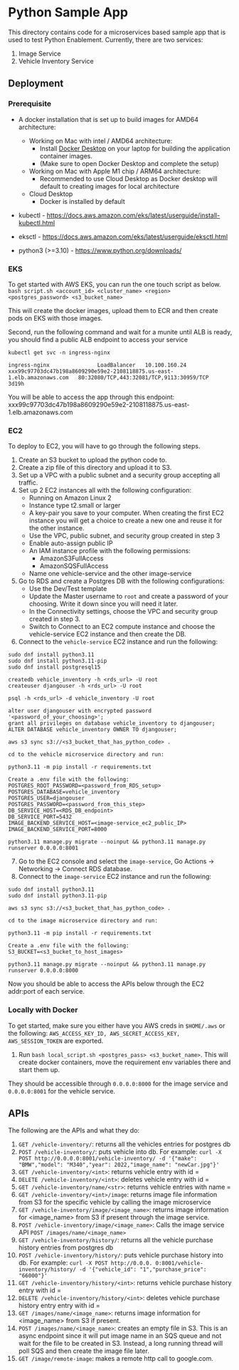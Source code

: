 # Python Sample App 

This directory contains code for a microservices based sample app that is used to test Python Enablement. Currently, there are two services:
1. Image Service
2. Vehicle Inventory Service


## Deployment

### Prerequisite
* A docker installation that is set up to build images for AMD64 architecture:
  * Working on Mac with intel / AMD64 architecture: 
    * Install [Docker Desktop](https://www.docker.com/products/docker-desktop/) on your laptop for building the application container images.
    * (Make sure to open Docker Desktop and complete the setup)
  * Working on Mac with Apple M1 chip / ARM64 architecture:
    * Recommended to use Cloud Desktop as Docker desktop will default to creating images for local architecture
  * Cloud Desktop
    * Docker is installed by default

* kubectl - https://docs.aws.amazon.com/eks/latest/userguide/install-kubectl.html
* eksctl - https://docs.aws.amazon.com/eks/latest/userguide/eksctl.html
* python3 (>=3.10) - https://www.python.org/downloads/

### EKS
To get started with AWS EKS, you can run the one touch script as below.
`bash script.sh <account_id> <cluster_name> <region> <postgres_password> <s3_bucket_name>`

This will create the docker images, upload them to ECR and then create pods on EKS with those images. 

Second, run the following command and wait for a munite until ALB is ready, you should find a public ALB endpoint to access your service
```
kubectl get svc -n ingress-nginx

ingress-nginx               LoadBalancer   10.100.160.24    xxx99c97703dc47b198a8609290e59e2-2108118875.us-east-1.elb.amazonaws.com   80:32080/TCP,443:32081/TCP,9113:30959/TCP   3d19h
```
You will be able to access the app through this endpoint: xxx99c97703dc47b198a8609290e59e2-2108118875.us-east-1.elb.amazonaws.com


### EC2
To deploy to EC2, you will have to go through the following steps.

1. Create an S3 bucket to upload the python code to. 
2. Create a zip file of this directory and upload it to S3.
3. Set up a VPC with a public subnet and a security group accepting all traffic. 
4. Set up 2 EC2 instances all with the following configuration:
    - Running on Amazon Linux 2
    - Instance type t2.small or larger
    - A key-pair you save to your computer. When creating the first EC2 instance you will get a choice to create a new one and reuse it for the other instance.
    - Use the VPC, public subnet, and security group created in step 3
    - Enable auto-assign public IP
    - An IAM instance profile with the following permissions:
      - AmazonS3FullAccess 
      - AmazonSQSFullAccess
    - Name one vehicle-service and the other image-service
5. Go to RDS and create a Postgres DB with the following configurations:
    - Use the Dev/Test template
    - Update the Master username to `root` and create a password of your choosing. Write it down since you will need it later. 
    - In the Connectivity settings, choose the VPC and security group created in step 3. 
    - Switch to Connect to an EC2 compute instance and choose the vehicle-service EC2 instance and then create the DB.
6. Connect to the `vehicle-service` EC2 instance and run the following:
```
sudo dnf install python3.11
sudo dnf install python3.11-pip
sudo dnf install postgresql15

createdb vehicle_inventory -h <rds_url> -U root
createuser djangouser -h <rds_url> -U root

psql -h <rds_url> -d vehicle_inventory -U root

alter user djangouser with encrypted password '<password_of_your_choosing>';
grant all privileges on database vehicle_inventory to djangouser;
ALTER DATABASE vehicle_inventory OWNER TO djangouser;

aws s3 sync s3://<s3_bucket_that_has_python_code> .

cd to the vehicle microservice directory and run: 

python3.11 -m pip install -r requirements.txt

Create a .env file with the following: 
POSTGRES_ROOT_PASSWORD=<password_from_RDS_setup>
POSTGRES_DATABASE=vehicle_inventory
POSTGRES_USER=djangouser
POSTGRES_PASSWORD=<password_from_this_step>
DB_SERVICE_HOST=<RDS_DB_endpoint>
DB_SERVICE_PORT=5432
IMAGE_BACKEND_SERVICE_HOST=<image-service_ec2_public_IP>
IMAGE_BACKEND_SERVICE_PORT=8000

python3.11 manage.py migrate --noinput && python3.11 manage.py runserver 0.0.0.0:8001
```
7. Go to the EC2 console and select the `image-service`, Go Actions -> Networking -> Connect RDS database.
8. Connect to the `image-service` EC2 instance and run the following:
```
sudo dnf install python3.11
sudo dnf install python3.11-pip

aws s3 sync s3://<s3_bucket_that_has_python_code> .

cd to the image microservice directory and run: 

python3.11 -m pip install -r requirements.txt

Create a .env file with the following: 
S3_BUCKET=<s3_bucket_to_host_images>

python3.11 manage.py migrate --noinput && python3.11 manage.py runserver 0.0.0.0:8000
```

Now you should be able to access the APIs below through the EC2 addr:port of each service.

### Locally with Docker
To get started, make sure you either have you AWS creds in `$HOME/.aws` or the following: `AWS_ACCESS_KEY_ID, AWS_SECRET_ACCESS_KEY, AWS_SESSION_TOKEN` are exported.
1. Run `bash local_script.sh <postgres_pass> <s3_bucket_name>`. 
This will create docker containers, move the requirement env variables there and start them up. 

They should be accessible through `0.0.0.0:8000` for the image service and `0.0.0.0:8001` for the vehicle service. 

## APIs

The following are the APIs and what they do:
1. `GET /vehicle-inventory/`: returns all the vehicles entries for postgres db
2. `POST /vehicle-inventory/`: puts vehicle into db. For example: `curl -X POST http://0.0.0.0:8001/vehicle-inventory/ -d '{"make": "BMW","model": "M340","year": 2022,"image_name": "newCar.jpg"}'`
3. `GET /vehicle-inventory/<int>`: returns vehicle entry with id = <int>
4. `DELETE /vehicle-inventory/<int>`: deletes vehicle entry with id = <int>
5. `GET /vehicle-inventory/name/<str>`: returns vehicle entries with name = <str>
6. `GET /vehicle-inventory/<int>/image`: returns image file information from S3 for the specific vehicle by calling 
   the image microservice
7. `GET /vehicle-inventory/image/<image_name>`: returns image information for <image_name> from S3 if present through 
   the image service.
8. `POST /vehicle-inventory/image/<image_name>`: Calls the image service API `POST /images/name/<image_name>`
9. `GET /vehicle-inventory/history/`: returns all the vehicle purchase history entries from postgres db
10. `POST /vehicle-inventory/history/`: puts vehicle purchase history into db. For example: `curl -X POST http://0.0.0.
   0:8001/vehicle-inventory/history/ -d '{"vehicle_id": "1","purchase_price": "66000"}'`
11. `GET /vehicle-inventory/history/<int>`: returns vehicle purchase history entry with id = <int>
12. `DELETE /vehicle-inventory/history/<int>`: deletes vehicle purchase history entry entry with id = <int>
13. `GET /images/name/<image_name>`: returns image information for <image_name> from S3 if present. 
14. `POST /images/name/<image_name>`: creates an empty file in S3. This is an async endpoint since it will put image 
   name in an SQS queue and not wait for the file to be created in S3. Instead, a long running thread will poll SQS 
   and then create the image file later. 
15. `GET /image/remote-image`: makes a remote http call to google.com. 
